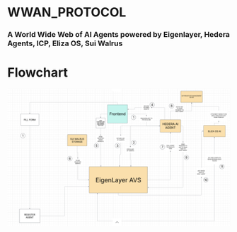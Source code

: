 # WWAN_PROTOCOL

### A World Wide Web of AI Agents powered by Eigenlayer, Hedera Agents, ICP, Eliza OS, Sui Walrus

# Flowchart
<img src="./flowchart.png" alt="Flowchart" width="600"/>
